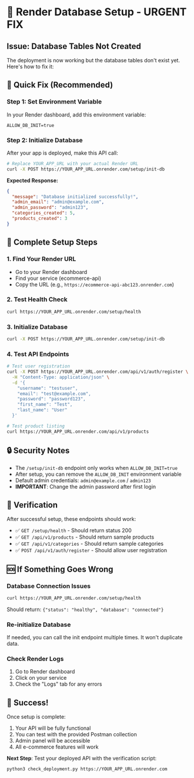 # 🔧 Render Database Setup - URGENT FIX

## Issue: Database Tables Not Created

The deployment is now working but the database tables don't exist yet. Here's how to fix it:

## 🚀 Quick Fix (Recommended)

### Step 1: Set Environment Variable

In your Render dashboard, add this environment variable:

```
ALLOW_DB_INIT=true
```

### Step 2: Initialize Database

After your app is deployed, make this API call:

```bash
# Replace YOUR_APP_URL with your actual Render URL
curl -X POST https://YOUR_APP_URL.onrender.com/setup/init-db
```

**Expected Response:**

```json
{
  "message": "Database initialized successfully!",
  "admin_email": "admin@example.com",
  "admin_password": "admin123",
  "categories_created": 5,
  "products_created": 3
}
```

## 🎯 Complete Setup Steps

### 1. Find Your Render URL

- Go to your Render dashboard
- Find your service (ecommerce-api)
- Copy the URL (e.g., `https://ecommerce-api-abc123.onrender.com`)

### 2. Test Health Check

```bash
curl https://YOUR_APP_URL.onrender.com/setup/health
```

### 3. Initialize Database

```bash
curl -X POST https://YOUR_APP_URL.onrender.com/setup/init-db
```

### 4. Test API Endpoints

```bash
# Test user registration
curl -X POST https://YOUR_APP_URL.onrender.com/api/v1/auth/register \
  -H "Content-Type: application/json" \
  -d '{
    "username": "testuser",
    "email": "test@example.com",
    "password": "password123",
    "first_name": "Test",
    "last_name": "User"
  }'

# Test product listing
curl https://YOUR_APP_URL.onrender.com/api/v1/products
```

## 🔒 Security Notes

- The `/setup/init-db` endpoint only works when `ALLOW_DB_INIT=true`
- After setup, you can remove the `ALLOW_DB_INIT` environment variable
- Default admin credentials: `admin@example.com` / `admin123`
- **IMPORTANT**: Change the admin password after first login

## 🧪 Verification

After successful setup, these endpoints should work:

- ✅ `GET /setup/health` - Should return status 200
- ✅ `GET /api/v1/products` - Should return sample products
- ✅ `GET /api/v1/categories` - Should return sample categories
- ✅ `POST /api/v1/auth/register` - Should allow user registration

## 🆘 If Something Goes Wrong

### Database Connection Issues

```bash
curl https://YOUR_APP_URL.onrender.com/setup/health
```

Should return: `{"status": "healthy", "database": "connected"}`

### Re-initialize Database

If needed, you can call the init endpoint multiple times. It won't duplicate data.

### Check Render Logs

1. Go to Render dashboard
2. Click on your service
3. Check the "Logs" tab for any errors

## 🎉 Success!

Once setup is complete:

1. Your API will be fully functional
2. You can test with the provided Postman collection
3. Admin panel will be accessible
4. All e-commerce features will work

**Next Step**: Test your deployed API with the verification script:

```bash
python3 check_deployment.py https://YOUR_APP_URL.onrender.com
```
